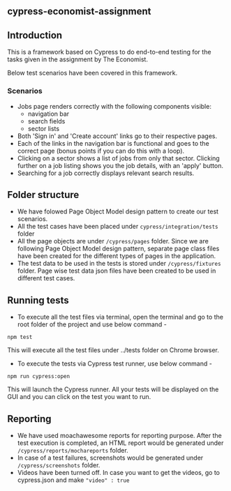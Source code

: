 ## cypress-economist-assignment

## Introduction

This is a framework based on Cypress to do end-to-end testing for the tasks given in the assignment by The Economist.

Below test scenarios have been covered in this framework.

### Scenarios
 - Jobs page renders correctly with the following components visible:
    - navigation bar
    - search fields
    - sector lists
 - Both 'Sign in' and 'Create account' links go to their respective pages.
 - Each of the links in the navigation bar is functional and goes to the correct page (bonus points if you can do this with a loop).
 - Clicking on a sector shows a list of jobs from only that sector. Clicking further on a job listing shows you the job details, with an 'apply' button.
 - Searching for a job correctly displays relevant search results.



## Folder structure
- We have folowed Page Object Model design pattern to create our test scenarios.
- All the test cases have been placed under `cypress/integration/tests` folder
- All the page objects are under `/cypress/pages` folder. Since we are following Page Object Model design pattern, separate page class files have been created for the different types of pages in the application.
- The test data to be used in the tests is stored under `/cypress/fixtures` folder. Page wise test data json files have been created to be used in different test cases.



## Running tests

- To execute all the test files via terminal, open the terminal and go to the root folder of the project and use below command - 
```
npm test
```
This will execute all the test files under ../tests folder on Chrome browser.

- To execute the tests via Cypress test runner, use below command - 
```
npm run cypress:open
```
This will launch the Cypress runner. All your tests will be displayed on the GUI and you can click on the test you want to run.



## Reporting
- We have used moachawesome reports for reporting purpose. After the test execution is completed, an HTML report would be generated under `/cypress/reports/mochareports` folder.
- In case of a test failures, screenshots would be generated under `/cypress/screenshots` folder.
- Videos have been turned off. In case you want to get the videos, go to cypress.json and make ```"video" : true```

